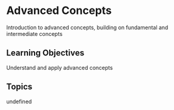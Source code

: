 # Advanced Concepts

Introduction to advanced concepts, building on fundamental and intermediate concepts

## Learning Objectives
Understand and apply advanced concepts

## Topics
undefined